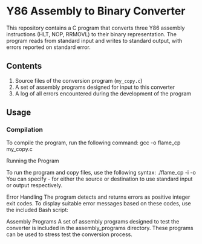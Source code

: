 # Y86 Assembly to Binary Converter

This repository contains a C program that converts three Y86 assembly instructions (HLT, NOP, RRMOVL) to their binary representation. The program reads from standard input and writes to standard output, with errors reported on standard error.

## Contents

1. Source files of the conversion program (`my_copy.c`)
2. A set of assembly programs designed for input to this converter
3. A log of all errors encountered during the development of the program

## Usage

### Compilation

To compile the program, run the following command:
gcc -o flame_cp my_copy.c

Running the Program

To run the program and copy files, use the following syntax:
./flame_cp -i <source file pathname> -o <destination file pathname>
You can specify - for either the source or destination to use standard input or output respectively.

Error Handling
The program detects and returns errors as positive integer exit codes. To display suitable error messages based on these codes, use the included Bash script:

Assembly Programs
A set of assembly programs designed to test the converter is included in the assembly_programs directory. These programs can be used to stress test the conversion process.
